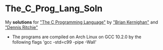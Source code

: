 # The_C_Prog_Lang_Soln

My **solutions** for ["The C Programming Language"](https://en.wikipedia.org/wiki/The_C_Programming_Language) by ["Brian Kernighan"](https://en.wikipedia.org/wiki/Brian_Kernighan) and ["Dennis Ritchie"](https://en.wikipedia.org/wiki/Dennis_Ritchie)

* The programs are compiled on Arch Linux on GCC 10.2.0 by the following flags 
    'gcc -std=c99 -pipe -Wall'
